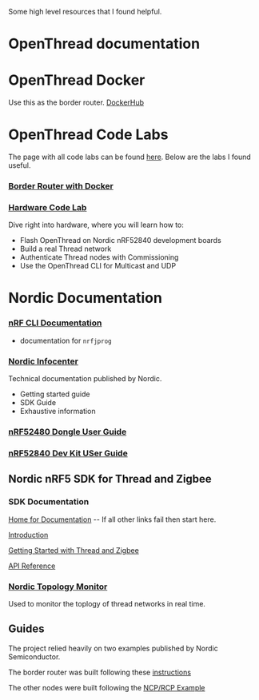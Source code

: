 Some high level resources that I found helpful.

# OpenThread documentation


# OpenThread Docker
Use this as the border router.
[DockerHub](https://hub.docker.com/u/openthread/)


# OpenThread Code Labs
The page with all code labs can be found [here](https://openthread.io/guides).
Below are the labs I found useful.

### [Border Router with Docker](https://openthread.io/guides#border_router_with_docker)


### [Hardware Code Lab](https://openthread.io/guides#hardware_codelab)
Dive right into hardware, where you will learn how to:
- Flash OpenThread on Nordic nRF52840 development boards
- Build a real Thread network
- Authenticate Thread nodes with Commissioning
- Use the OpenThread CLI for Multicast and UDP


# Nordic Documentation

### [nRF CLI Documentation](https://infocenter.nordicsemi.com/pdf/nRF5x_Command_Line_Tools_v1.0.pdf)
- documentation for `nrfjprog`


### [Nordic Infocenter](https://infocenter.nordicsemi.com)
Technical documentation published by Nordic.
- Getting started guide
- SDK Guide
- Exhaustive information


### [nRF52480 Dongle User Guide](https://infocenter.nordicsemi.com/pdf/nRF52840_Dongle_User_Guide_v1.1.pdf)


### [nRF52840 Dev Kit USer Guide](https://infocenter.nordicsemi.com/pdf/nRF52840_DK_User_Guide_v1.4.pdf)


## Nordic nRF5 SDK for Thread and Zigbee
### SDK Documentation
[Home for Documentation](https://infocenter.nordicsemi.com/topic/struct_sdk/struct/sdk_thread_zigbee_latest.html) -- If all other links fail then start here.

[Introduction](https://infocenter.nordicsemi.com/topic/sdk_tz_v4.0.0/index.html)

[Getting Started with Thread and Zigbee](https://infocenter.nordicsemi.com/topic/sdk_tz_v4.0.0/thread_zigbee__intro.html)

[API Reference](https://infocenter.nordicsemi.com/topic/sdk_tz_v4.0.0/index.html)


### [Nordic Topology Monitor](https://www.nordicsemi.com/Software-and-Tools/Development-Tools/nRF-Thread-topology-monitor)
Used to monitor the toplogy of thread networks in real time.


## Guides
The project relied heavily on two examples published by Nordic Semiconductor.

The border router was built following these [instructions](https://infocenter.nordicsemi.com/topic/com.nordic.infocenter.thread_zigbee.v3.0.0/thread_border_router.html)


The other nodes were built following the [NCP/RCP Example](https://infocenter.nordicsemi.com/topic/com.nordic.infocenter.thread_zigbee.v3.0.0/thread_ncp_rcp_example.html)
